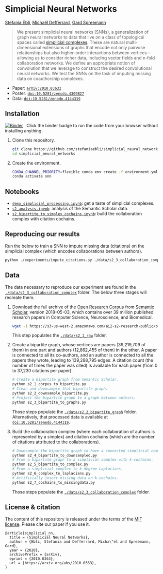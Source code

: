 # Simplicial Neural Networks

[Stefania Ebli], [Michaël Defferrard], [Gard Spreemann]

[Stefania Ebli]: https://people.epfl.ch/stefania.ebli
[Michaël Defferrard]: https://deff.ch/
[Gard Spreemann]: https://www.epfl.ch/labs/hessbellwald-lab/

> We present simplicial neural networks (SNNs), a generalization of graph neural networks to data that live on a class of topological spaces called [simplicial complexes].
> These are natural multi-dimensional extensions of graphs that encode not only pairwise relationships but also higher-order interactions between vertices—allowing us to consider richer data, including vector fields and n-fold collaboration networks.
> We define an appropriate notion of convolution that we leverage to construct the desired convolutional neural networks.
> We test the SNNs on the task of imputing missing data on coauthorship complexes.

[PyTorch]: https://pytorch.org
[simplicial complexes]: https://en.wikipedia.org/wiki/Simplicial_complex

* Paper: [`arXiv:2010.03633`][paper]
* Poster: [`doi:10.5281/zenodo.4309827`][poster]
* Data: [`doi:10.5281/zenodo.4144319`][data]

[paper]: https://arxiv.org/abs/2010.03633
[poster]: https://doi.org/10.5281/zenodo.4309827
[data]: https://doi.org/10.5281/zenodo.4144319

## Installation

[![Binder](https://mybinder.org/badge_logo.svg)][binder]
&nbsp; Click the binder badge to run the code from your browser without installing anything.

[binder]: https://mybinder.org/v2/gh/stefaniaebli/simplicial_neural_networks/outputs?urlpath=lab

1. Clone this repository.
    ```sh
    git clone https://github.com/stefaniaebli/simplicial_neural_networks.git
    cd simplicial_neural_networks
    ```

2. Create the environment.
    ```sh
    CONDA_CHANNEL_PRIORITY=flexible conda env create -f environment.yml
    conda activate snn
    ```

## Notebooks

* [`demo_simplicial_processing.ipynb`]: get a taste of simplicial complexes.
* [`s2_analysis.ipynb`]: analysis of the Semantic Scholar data.
* [`s2_bipartite_to_simplex_cochains.ipynb`]: build the collaboration complex with citation cochains.

[`demo_simplicial_processing.ipynb`]: https://nbviewer.jupyter.org/github/stefaniaebli/simplicial_neural_networks/blob/outputs/notebooks/demo_simplicial_processing.ipynb
[`s2_analysis.ipynb`]: https://nbviewer.jupyter.org/github/stefaniaebli/simplicial_neural_networks/blob/outputs/notebooks/s2_analysis.ipynb
[`s2_bipartite_to_simplex_cochains.ipynb`]: https://nbviewer.jupyter.org/github/stefaniaebli/simplicial_neural_networks/blob/outputs/notebooks/s2_bipartite_to_simplex_cochains.ipynb

## Reproducing our results

Run the below to train a SNN to impute missing data (citations) on the simplicial complex (which encodes collaborations between authors).

```sh
python ./experiments/impute_citations.py ./data/s2_3_collaboration_complex ./experiments/output 150250 30
```

## Data

The data necessary to reproduce our experiment are found in the [`./data/s2_3_collaboration_complex`](./data/s2_3_collaboration_complex) folder.
The below three stages will recreate them.

[Semantic Scholar]: https://semanticscholar.org
[Open Research Corpus]: https://api.semanticscholar.org/corpus

1. Download the full archive of the [Open Research Corpus] from [Semantic Scholar], version 2018-05-03, which contains over 39 million published research papers in Computer Science, Neuroscience, and Biomedical.
    ```sh
    wget -i https://s3-us-west-2.amazonaws.com/ai2-s2-research-public/open-corpus/2018-05-03/manifest.txt -P data/s2_1_raw/
    ```
   This step populates the [`./data/s2_1_raw`](./data/s2_1_raw) folder.

2. Create a bipartite graph, whose vertices are papers (39,219,709 of them) in one part and authors (12,862,455 of them) in the other.
   A paper is connected to all its co-authors, and an author is connected to all the papers they wrote, leading to 139,268,795 edges.
   A citation count (the number of times the paper was cited) is available for each paper (from 0 to 37,230 citations per paper).
    ```sh
    # Create a bipartite graph from Semantic Scholar.
    python s2_1_corpus_to_bipartite.py
    # Clean and downsample that bipartite graph.
    python s2_2_downsample_bipartite.py
    # Project the bipartite graph to a graph between authors.
    python s2_3_bipartite_to_graphs.py
    ```
   Those steps populate the [`./data/s2_2_bipartite_graph`](./data/s2_2_bipartite_graph) folder.
   Alternatively, that processed data is available at [`doi:10.5281/zenodo.4144319`][data].

3. Build the collaboration complex (where each collaboration of authors is represented by a simplex) and citation cochains (which are the number of citations attributed to the collaborations).
    ```sh
    # Downsample the bipartite graph to have a connected simplicial complex.
    python s2_4_bipartite_to_downsampled.py
    # From a bipartite graph to a simplicial complex with k-cochains.
    python s2_5_bipartite_to_complex.py
    # From a simplicial complex to k-degree Laplacians.
    python s2_6_complex_to_laplacians.py
    # Artificially insert missing data on k-cochains.
    python s2_7_cochains_to_missingdata.py
    ```
   Those steps populate the [`./data/s2_3_collaboration_complex`](./data/s2_3_collaboration_complex) folder.

## License & citation

The content of this repository is released under the terms of the [MIT license](LICENSE.txt).
Please cite our paper if you use it.

```
@article{simplicial_nn,
  title = {Simplicial Neural Networks},
  author = {Ebli, Stefania and Defferrard, Micha\"el and Spreemann, Gard},
  year = {2020},
  archivePrefix = {arXiv},
  eprint = {2010.0363},
  url = {https://arxiv.org/abs/2010.0363},
}
```
